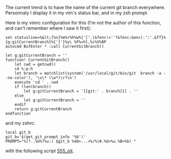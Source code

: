 The current trend is to have the name of the current git branch everywhere. Personnaly I display it in my vim's status bar, and in my zsh prompt.

Here is my vimrc configuration for this (I'm not the author of this function, and can't remember where I saw it first):

```vim
set statusline=%&lt;[%n]%m%r%h%w%{'['.(&fenc!=''?&fenc:&enc).':'.&ff}%{g:gitCurrentBranch}%{']'}%y\ %F%=%l,%c%V%8P
autocmd BufEnter * :call CurrentGitBranch()

let g:gitCurrentBranch = ''
function! CurrentGitBranch()
    let cwd = getcwd()
    cd %:p:h
    let branch = matchlist(system('/usr/local/git/bin/git  branch -a --no-color'), '\v\* (\w*)\r?\n')
    execute 'cd ' . cwd
    if (len(branch))
        let g:gitCurrentBranch = '][git:' . branch[1] . ''
    else
        let g:gitCurrentBranch = ''
    endif
    return g:gitCurrentBranch
endfunction
```

and my zshrc:

```vim
local git_b
git_b='$(get_git_prompt_info '%b')'
PROMPT="%(?..%U%?%u:) $git_b %40>...<%/%(#.%U>%u.%B>%b) "
```

with the following script [S55_git](http://www.jukie.net/~bart/conf/zsh.d/S55_git).
